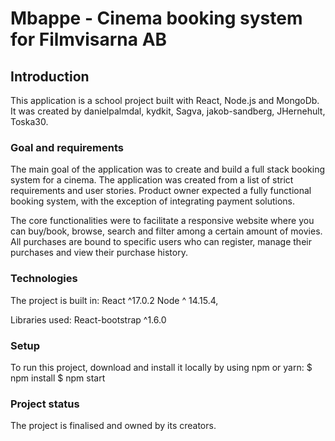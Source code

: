 # Mbappe - Cinema booking system for Filmvisarna AB

## Introduction
This application is a school project built with React, Node.js and MongoDb. It was created by danielpalmdal, kydkit, Sagva, jakob-sandberg, JHernehult, Toska30.

### Goal and requirements
The main goal of the application was to create and build a full stack booking system for a cinema. The application was created from a list of strict requirements and user stories. Product owner expected a fully functional booking system, with the exception of integrating payment solutions.

The core functionalities were to facilitate a responsive website where you can buy/book, browse, search and filter among a certain amount of movies. All purchases are bound to specific users who can register, manage their purchases and view their purchase history.

### Technologies 
The project is built in:
React ^17.0.2
Node ^ 14.15.4,  


Libraries used:
React-bootstrap ^1.6.0

### Setup
To run this project, download and install it locally by using npm or yarn:
$ npm install 
$ npm start

### Project status
The project is finalised and owned by its creators.
